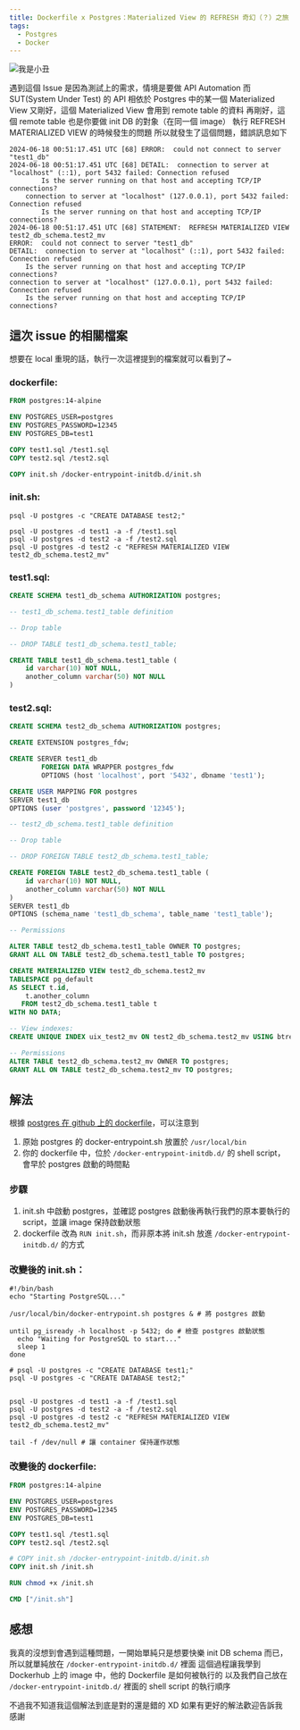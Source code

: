 ```yaml
---
title: Dockerfile x Postgres：Materialized View 的 REFRESH 奇幻（？）之旅！
tags:
  - Postgres
  - Docker
---
```

![我是小丑](../img/2024-init-postgres-when-materialized-view-depends-on-remote-table/image1.png)

遇到這個 Issue 是因為測試上的需求，情境是要做 API Automation
而 SUT(System Under Test) 的 API 相依於 Postgres 中的某一個 Materialized View
又剛好，這個 Materialized View 會用到 remote table 的資料
再剛好，這個 remote table 也是你要做 init DB 的對象（在同一個 image）
執行 REFRESH MATERIALIZED VIEW 的時候發生的問題
所以就發生了這個問題，錯誤訊息如下

```shell
2024-06-18 00:51:17.451 UTC [68] ERROR:  could not connect to server "test1_db"
2024-06-18 00:51:17.451 UTC [68] DETAIL:  connection to server at "localhost" (::1), port 5432 failed: Connection refused
		Is the server running on that host and accepting TCP/IP connections?
	connection to server at "localhost" (127.0.0.1), port 5432 failed: Connection refused
		Is the server running on that host and accepting TCP/IP connections?
2024-06-18 00:51:17.451 UTC [68] STATEMENT:  REFRESH MATERIALIZED VIEW test2_db_schema.test2_mv
ERROR:  could not connect to server "test1_db"
DETAIL:  connection to server at "localhost" (::1), port 5432 failed: Connection refused
	Is the server running on that host and accepting TCP/IP connections?
connection to server at "localhost" (127.0.0.1), port 5432 failed: Connection refused
	Is the server running on that host and accepting TCP/IP connections?
```

## 這次 issue 的相關檔案

想要在 local 重現的話，執行一次這裡提到的檔案就可以看到了~

### dockerfile:
```dockerfile
FROM postgres:14-alpine

ENV POSTGRES_USER=postgres
ENV POSTGRES_PASSWORD=12345
ENV POSTGRES_DB=test1

COPY test1.sql /test1.sql
COPY test2.sql /test2.sql

COPY init.sh /docker-entrypoint-initdb.d/init.sh
```

### init.sh:
```shell
psql -U postgres -c "CREATE DATABASE test2;"

psql -U postgres -d test1 -a -f /test1.sql
psql -U postgres -d test2 -a -f /test2.sql
psql -U postgres -d test2 -c "REFRESH MATERIALIZED VIEW test2_db_schema.test2_mv"
```

### test1.sql:
```sql
CREATE SCHEMA test1_db_schema AUTHORIZATION postgres;

-- test1_db_schema.test1_table definition

-- Drop table

-- DROP TABLE test1_db_schema.test1_table;

CREATE TABLE test1_db_schema.test1_table (
	id varchar(10) NOT NULL,
	another_column varchar(50) NOT NULL
)
```

### test2.sql:
```sql
CREATE SCHEMA test2_db_schema AUTHORIZATION postgres;

CREATE EXTENSION postgres_fdw;

CREATE SERVER test1_db
        FOREIGN DATA WRAPPER postgres_fdw
        OPTIONS (host 'localhost', port '5432', dbname 'test1');

CREATE USER MAPPING FOR postgres
SERVER test1_db
OPTIONS (user 'postgres', password '12345');

-- test2_db_schema.test1_table definition

-- Drop table

-- DROP FOREIGN TABLE test2_db_schema.test1_table;

CREATE FOREIGN TABLE test2_db_schema.test1_table (
	id varchar(10) NOT NULL,
	another_column varchar(50) NOT NULL
)
SERVER test1_db
OPTIONS (schema_name 'test1_db_schema', table_name 'test1_table');

-- Permissions

ALTER TABLE test2_db_schema.test1_table OWNER TO postgres;
GRANT ALL ON TABLE test2_db_schema.test1_table TO postgres;

CREATE MATERIALIZED VIEW test2_db_schema.test2_mv
TABLESPACE pg_default
AS SELECT t.id,
    t.another_column
   FROM test2_db_schema.test1_table t
WITH NO DATA;

-- View indexes:
CREATE UNIQUE INDEX uix_test2_mv ON test2_db_schema.test2_mv USING btree (cupid_id, outer_id);

-- Permissions
ALTER TABLE test2_db_schema.test2_mv OWNER TO postgres;
GRANT ALL ON TABLE test2_db_schema.test2_mv TO postgres;
```

## 解法

根據 [postgres 在 github 上的 dockerfile](https://github.com/docker-library/postgres/blob/master/Dockerfile-alpine.template#L216)，可以注意到
1. 原始 postgres 的 docker-entrypoint.sh 放置於 `/usr/local/bin`
2. 你的 dockerfile 中，位於 `/docker-entrypoint-initdb.d/` 的 shell script，會早於 postgres 啟動的時間點

### 步驟
1. init.sh 中啟動 postgres，並確認 postgres 啟動後再執行我們的原本要執行的 script，並讓 image 保持啟動狀態
2. dockerfile 改為 `RUN init.sh`，而非原本將 init.sh 放進 `/docker-entrypoint-initdb.d/` 的方式

### 改變後的 init.sh：
```shell
#!/bin/bash
echo "Starting PostgreSQL..."

/usr/local/bin/docker-entrypoint.sh postgres & # 將 postgres 啟動

until pg_isready -h localhost -p 5432; do # 檢查 postgres 啟動狀態
  echo "Waiting for PostgreSQL to start..."
  sleep 1
done

# psql -U postgres -c "CREATE DATABASE test1;"
psql -U postgres -c "CREATE DATABASE test2;"


psql -U postgres -d test1 -a -f /test1.sql
psql -U postgres -d test2 -a -f /test2.sql
psql -U postgres -d test2 -c "REFRESH MATERIALIZED VIEW test2_db_schema.test2_mv"

tail -f /dev/null # 讓 container 保持運作狀態
```

### 改變後的 dockerfile:
```dockerfile
FROM postgres:14-alpine

ENV POSTGRES_USER=postgres
ENV POSTGRES_PASSWORD=12345
ENV POSTGRES_DB=test1

COPY test1.sql /test1.sql
COPY test2.sql /test2.sql

# COPY init.sh /docker-entrypoint-initdb.d/init.sh
COPY init.sh /init.sh

RUN chmod +x /init.sh

CMD ["/init.sh"]
```

## 感想

我真的沒想到會遇到這種問題，一開始單純只是想要快樂 init DB schema 而已，所以就單純放在 `/docker-entrypoint-initdb.d/` 裡面
這個過程讓我學到 Dockerhub 上的 image 中，他的 Dockerfile 是如何被執行的
以及我們自己放在 `/docker-entrypoint-initdb.d/` 裡面的 shell script 的執行順序

不過我不知道我這個解法到底是對的還是錯的 XD
如果有更好的解法歡迎告訴我
感謝
